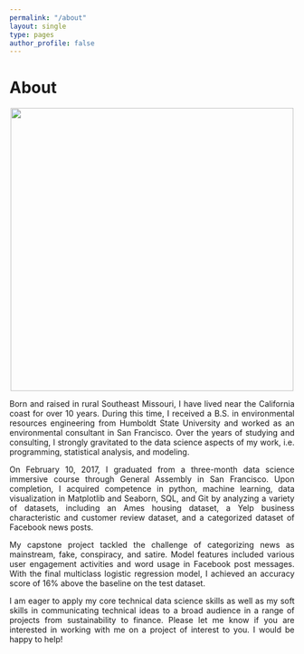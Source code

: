 ```yaml
---
permalink: "/about"
layout: single
type: pages
author_profile: false
---
```


# About
<div style="text-align:center">
<kbd>
<img src ="https://lukearmbruster.github.io/_pages/photo1.png" style="width: 500px">
</kbd>
</div>


<p style='text-align: justify;'>Born and raised in rural Southeast Missouri, I have lived near the California coast for over 10 years. During this time, I received a B.S. in environmental resources engineering from Humboldt State University and worked as an environmental consultant in San Francisco. Over the years of studying and consulting, I strongly gravitated to the data science aspects of my work, i.e. programming, statistical analysis, and modeling.</p>

<p style='text-align: justify;'>On February 10, 2017, I graduated from a three-month data science immersive course through General Assembly in San Francisco. Upon completion, I acquired competence in python, machine learning, data visualization in Matplotlib and Seaborn, SQL, and Git by analyzing a variety of datasets, including an Ames housing dataset, a Yelp business characteristic and customer review dataset, and a categorized dataset of Facebook news posts.</p>

<p style='text-align: justify;'>My capstone project tackled the challenge of categorizing news as mainstream, fake, conspiracy, and satire. Model features included various user engagement activities and word usage in Facebook post messages. With the final multiclass logistic regression model, I achieved an accuracy score of 16% above the baseline on the test dataset.</p>

<p style='text-align: justify;'>I am eager to apply my core technical data science skills as well as my soft skills in communicating technical ideas to a broad audience in a range of projects from sustainability to finance. Please let me know if you are interested in working with me on a project of interest to you. I would be happy to help!</p>
